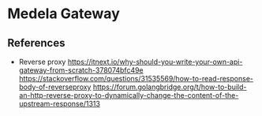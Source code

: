 # Medela Gateway

## References
- Reverse proxy
https://itnext.io/why-should-you-write-your-own-api-gateway-from-scratch-378074bfc49e
https://stackoverflow.com/questions/31535569/how-to-read-response-body-of-reverseproxy
https://forum.golangbridge.org/t/how-to-build-an-http-reverse-proxy-to-dynamically-change-the-content-of-the-upstream-response/1313
